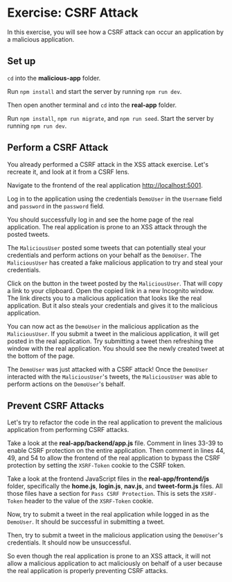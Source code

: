 # Exercise: CSRF Attack

In this exercise, you will see how a CSRF attack can occur an application by a
malicious application.

## Set up

`cd` into the __malicious-app__ folder.

Run `npm install` and start the server by running `npm run dev`.

Then open another terminal and `cd` into the __real-app__ folder.

Run `npm install`, `npm run migrate`, and `npm run seed`. Start the server by
running `npm run dev`.

## Perform a CSRF Attack

You already performed a CSRF attack in the XSS attack exercise. Let's recreate
it, and look at it from a CSRF lens.

Navigate to the frontend of the real application [http://localhost:5001].

Log in to the application using the credentials `DemoUser` in the `Username`
field and `password` in the `password` field.

You should successfully log in and see the home page of the real application.
The real application is prone to an XSS attack through the posted tweets.

The `MaliciousUser` posted some tweets that can potentially steal your
credentials and perform actions on your behalf as the `DemoUser`. The
`MaliciousUser` has created a fake malicious application to try and steal your
credentials.

Click on the button in the tweet posted by the `MaliciousUser`. That will copy a
link to your clipboard. Open the copied link in a new Incognito window. The link
directs you to a malicious application that looks like the real application. But
it also steals your credentials and gives it to the malicious application.

You can now act as the `DemoUser` in the malicious application as the
`MaliciousUser`. If you submit a tweet in the malicious application, it will get
posted in the real application. Try submitting a tweet then refreshing the
window with the real application. You should see the newly created tweet at the
bottom of the page.

The `DemoUser` was just attacked with a CSRF attack! Once the `DemoUser`
interacted with the `MaliciousUser`'s tweets, the `MaliciousUser` was able to
perform actions on the `DemoUser`'s behalf.

## Prevent CSRF Attacks

Let's try to refactor the code in the real application to prevent the malicious
application from performing CSRF attacks.

Take a look at the __real-app/backend/app.js__ file. Comment in lines 33-39 to
enable CSRF protection on the entire application. Then comment in lines 44, 49,
and 54 to allow the frontend of the real application to bypass the CSRF
protection by setting the `XSRF-Token` cookie to the CSRF token.

Take a look at the frontend JavaScript files in the __real-app/frontend/js__
folder, specifically the __home.js__, __login.js__, __nav.js__, and
__tweet-form.js__ files. All those files have a section for `Pass CSRF
Protection`. This is sets the `XSRF-Token` header to the value of the
`XSRF-Token` cookie.

Now, try to submit a tweet in the real application while logged in as the
`DemoUser`. It should be successful in submitting a tweet.

Then, try to submit a tweet in the malicious application using the `DemoUser`'s
credentials. It should now be unsuccessful.

So even though the real application is prone to an XSS attack, it will not allow
a malicious application to act maliciously on behalf of a user because the real
application is properly preventing CSRF attacks.

[http://localhost:5001]: http://localhost:5001
